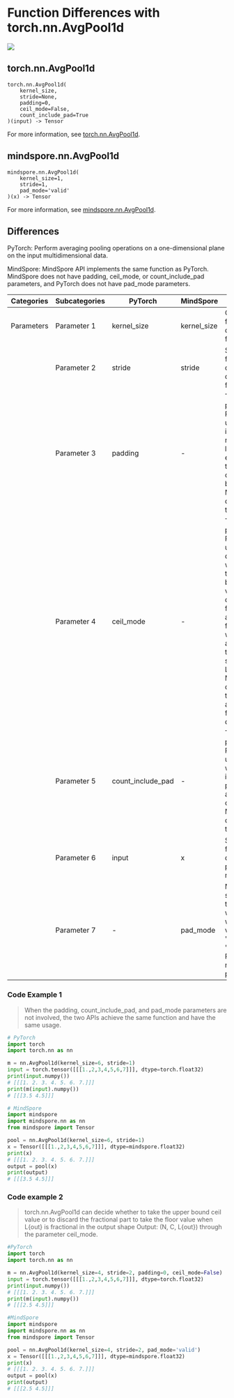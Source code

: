 # Function Differences with torch.nn.AvgPool1d

<a href="https://gitee.com/mindspore/docs/blob/master/docs/mindspore/source_en/note/api_mapping/pytorch_diff/AvgPool1d.md" target="_blank"><img src="https://mindspore-website.obs.cn-north-4.myhuaweicloud.com/website-images/master/resource/_static/logo_source_en.png"></a>

## torch.nn.AvgPool1d

```text
torch.nn.AvgPool1d(
    kernel_size,
    stride=None,
    padding=0,
    ceil_mode=False,
    count_include_pad=True
)(input) -> Tensor
```

For more information, see [torch.nn.AvgPool1d](https://pytorch.org/docs/1.8.1/generated/torch.nn.AvgPool1d.html).

## mindspore.nn.AvgPool1d

```text
mindspore.nn.AvgPool1d(
    kernel_size=1,
    stride=1,
    pad_mode='valid'
)(x) -> Tensor
```

For more information, see [mindspore.nn.AvgPool1d](https://www.mindspore.cn/docs/en/master/api_python/nn/mindspore.nn.AvgPool1d.html).

## Differences

PyTorch: Perform averaging pooling operations on a one-dimensional plane on the input multidimensional data.

MindSpore: MindSpore API implements the same function as PyTorch. MindSpore does not have padding, ceil_mode, or count_include_pad parameters, and PyTorch does not have pad_mode parameters.

| Categories | Subcategories   | PyTorch     | MindSpore   | Differences   |
| ---- | ----- | ------- | --------- | -------------- |
| Parameters | Parameter 1 | kernel_size | kernel_size | Consistent function, no default values for PyTorch                             |
|      | Parameter 2 | stride            | stride      | Same function, no different default values for parameters                                |
|      | Parameter 3 | padding           | -           | This parameter in PyTorch is used to indicate the number of layers in which each edge of the input is complemented by 0. MindSpore does not have this parameter |
|      | Parameter 4 | ceil_mode         | -           | This parameter in PyTorch is used to determine whether to take the upper bound ceil value or to discard the fractional part and take the floor value when L{out} is a decimal in the output shape: (N, C, L{out}). MindSpore does not have this parameter and takes the floor value by default. |
|      | Parameter 5 | count_include_pad | -           | This parameter in PyTorch is used to decide whether to include padding in the averaging calculation. MindSpore does not have this parameter |
|      | Parameter 6 | input             | x           | Same function, different parameter names                                         |
|      | Parameter 7 | -                 | pad_mode    | MindSpore specifies how the pooling will be filled, with optional values of "same" or "valid". PyTorch does not have this parameter |

### Code Example 1

> When the padding, count_include_pad, and pad_mode parameters are not involved, the two APIs achieve the same function and have the same usage.

```python
# PyTorch
import torch
import torch.nn as nn

m = nn.AvgPool1d(kernel_size=6, stride=1)
input = torch.tensor([[[1.,2,3,4,5,6,7]]], dtype=torch.float32)
print(input.numpy())
# [[[1. 2. 3. 4. 5. 6. 7.]]]
print(m(input).numpy())
# [[[3.5 4.5]]]

# MindSpore
import mindspore
import mindspore.nn as nn
from mindspore import Tensor

pool = nn.AvgPool1d(kernel_size=6, stride=1)
x = Tensor([[[1.,2,3,4,5,6,7]]], dtype=mindspore.float32)
print(x)
# [[[1. 2. 3. 4. 5. 6. 7.]]]
output = pool(x)
print(output)
# [[[3.5 4.5]]]
```

### Code example 2

> torch.nn.AvgPool1d can decide whether to take the upper bound ceil value or to discard the fractional part to take the floor value when L{out} is fractional in the output shape Output: (N, C, L{out}) through the parameter ceil_mode.

```python
#PyTorch
import torch
import torch.nn as nn

m = nn.AvgPool1d(kernel_size=4, stride=2, padding=0, ceil_mode=False)
input = torch.tensor([[[1.,2,3,4,5,6,7]]], dtype=torch.float32)
print(input.numpy())
# [[[1. 2. 3. 4. 5. 6. 7.]]]
print(m(input).numpy())
# [[[2.5 4.5]]]

#MindSpore
import mindspore
import mindspore.nn as nn
from mindspore import Tensor

pool = nn.AvgPool1d(kernel_size=4, stride=2, pad_mode='valid')
x = Tensor([[[1.,2,3,4,5,6,7]]], dtype=mindspore.float32)
print(x)
# [[[1. 2. 3. 4. 5. 6. 7.]]]
output = pool(x)
print(output)
# [[[2.5 4.5]]]
```
